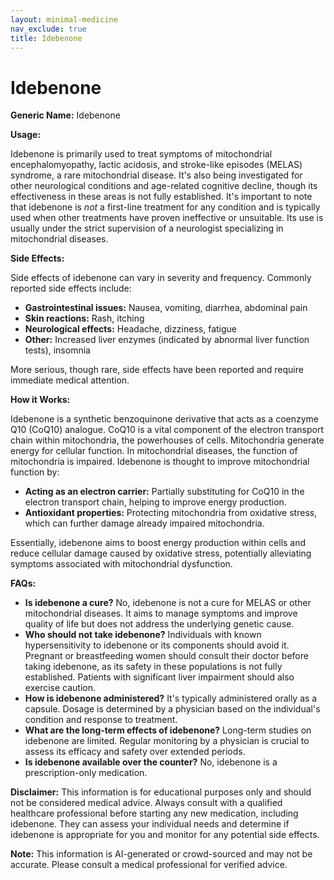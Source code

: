 ```yaml
---
layout: minimal-medicine
nav_exclude: true
title: Idebenone
---
```


# Idebenone

**Generic Name:** Idebenone

**Usage:**

Idebenone is primarily used to treat symptoms of mitochondrial encephalomyopathy, lactic acidosis, and stroke-like episodes (MELAS) syndrome, a rare mitochondrial disease.  It's also being investigated for other neurological conditions and age-related cognitive decline, though its effectiveness in these areas is not fully established.  It's important to note that idebenone is *not* a first-line treatment for any condition and is typically used when other treatments have proven ineffective or unsuitable.  Its use is usually under the strict supervision of a neurologist specializing in mitochondrial diseases.

**Side Effects:**

Side effects of idebenone can vary in severity and frequency.  Commonly reported side effects include:

* **Gastrointestinal issues:** Nausea, vomiting, diarrhea, abdominal pain
* **Skin reactions:** Rash, itching
* **Neurological effects:** Headache, dizziness, fatigue
* **Other:**  Increased liver enzymes (indicated by abnormal liver function tests), insomnia

More serious, though rare, side effects have been reported and require immediate medical attention.

**How it Works:**

Idebenone is a synthetic benzoquinone derivative that acts as a coenzyme Q10 (CoQ10) analogue. CoQ10 is a vital component of the electron transport chain within mitochondria, the powerhouses of cells.  Mitochondria generate energy for cellular function.  In mitochondrial diseases, the function of mitochondria is impaired. Idebenone is thought to improve mitochondrial function by:

* **Acting as an electron carrier:**  Partially substituting for CoQ10 in the electron transport chain, helping to improve energy production.
* **Antioxidant properties:** Protecting mitochondria from oxidative stress, which can further damage already impaired mitochondria.

Essentially, idebenone aims to boost energy production within cells and reduce cellular damage caused by oxidative stress, potentially alleviating symptoms associated with mitochondrial dysfunction.

**FAQs:**

* **Is idebenone a cure?** No, idebenone is not a cure for MELAS or other mitochondrial diseases. It aims to manage symptoms and improve quality of life but does not address the underlying genetic cause.
* **Who should not take idebenone?**  Individuals with known hypersensitivity to idebenone or its components should avoid it.  Pregnant or breastfeeding women should consult their doctor before taking idebenone, as its safety in these populations is not fully established. Patients with significant liver impairment should also exercise caution.
* **How is idebenone administered?** It's typically administered orally as a capsule.  Dosage is determined by a physician based on the individual's condition and response to treatment.
* **What are the long-term effects of idebenone?** Long-term studies on idebenone are limited.  Regular monitoring by a physician is crucial to assess its efficacy and safety over extended periods.
* **Is idebenone available over the counter?** No, idebenone is a prescription-only medication.


**Disclaimer:** This information is for educational purposes only and should not be considered medical advice. Always consult with a qualified healthcare professional before starting any new medication, including idebenone.  They can assess your individual needs and determine if idebenone is appropriate for you and monitor for any potential side effects.


**Note:** This information is AI-generated or crowd-sourced and may not be accurate. Please consult a medical professional for verified advice.
